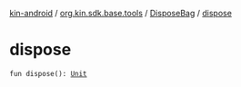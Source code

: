 [kin-android](../../index.md) / [org.kin.sdk.base.tools](../index.md) / [DisposeBag](index.md) / [dispose](./dispose.md)

# dispose

`fun dispose(): `[`Unit`](https://kotlinlang.org/api/latest/jvm/stdlib/kotlin/-unit/index.html)